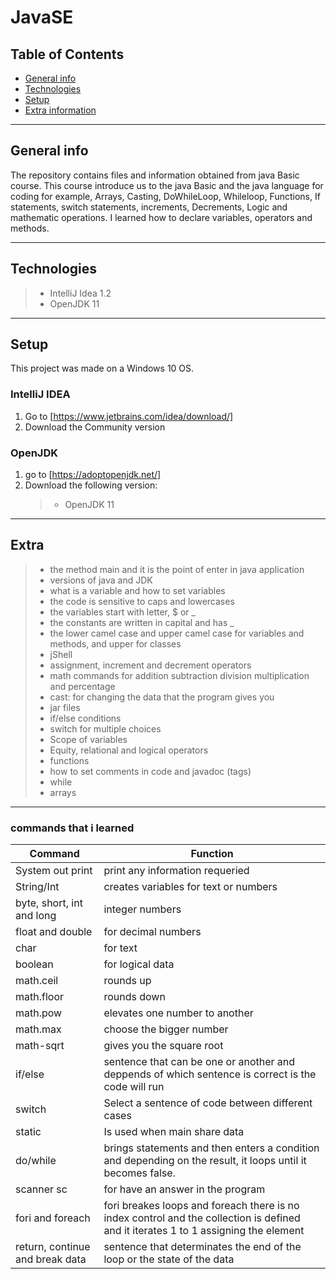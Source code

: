 # JavaSE

## Table of Contents
* [General info](#general-info) 
* [Technologies](#technologies) 
* [Setup](#setup)
* [Extra information](#Extra)

------------
## General info

The repository contains files and information obtained from java Basic course. This course introduce us to the java Basic and the java language for coding for example, Arrays, Casting, DoWhileLoop, Whileloop, Functions, If statements, switch statements, increments, Decrements, Logic and mathematic operations.
I learned how to declare variables, operators and methods.


------------
## Technologies

>- IntelliJ Idea 1.2
>- OpenJDK 11

------------
## Setup
This project was made on a Windows 10 OS.

### IntelliJ IDEA 
1. Go to [https://www.jetbrains.com/idea/download/]
2. Download the Community version

### OpenJDK
1. go to [https://adoptopenjdk.net/]
2. Download the following version:
    >- OpenJDK 11

------------
## Extra

>- the method main and it is the point of enter in java application
>- versions of java and JDK
>- what is a variable and how to set variables
>- the code is sensitive to caps and lowercases
>- the variables start with letter, $ or _
>- the constants are written in capital and has _
>- the lower camel case and upper camel case for variables and methods, and upper for classes 
>- jShell
>- assignment, increment and decrement operators
>- math commands for addition subtraction division multiplication and percentage
>- cast: for changing the data that the program gives you
>- jar files
>- if/else conditions
>- switch for multiple choices 
>- Scope of variables
>- Equity, relational and logical operators
>- functions
>- how to set comments in code and javadoc (tags)
>- while
>- arrays

------------
### commands that i learned
|  Command | Function  |
| ------------ | ------------ |
|  System out print | print any information requeried |
|  String/Int | creates variables for text or numbers |
|  byte, short, int and long | integer numbers |
|  float and double | for decimal numbers |
|  char | for text |
|  boolean | for logical data |
|  math.ceil | rounds up |
|  math.floor | rounds down |
|  math.pow | elevates one number to another |
|  math.max | choose the bigger number |
|  math-sqrt | gives you the square root |
|  if/else | sentence that can be one or another and deppends of which sentence is correct is the code will run |
|  switch | Select a sentence of code between different cases |
|  static | Is used when main share data |
|  do/while | brings statements and then enters a condition and depending on the result, it loops until it becomes false. |
|  scanner sc | for have an answer in the program |
|  fori and foreach | fori breakes loops and foreach there is no index control and the collection is defined and it iterates 1 to 1 assigning the element |
|  return, continue and break data | sentence that determinates the end of the loop or the state of the data |

